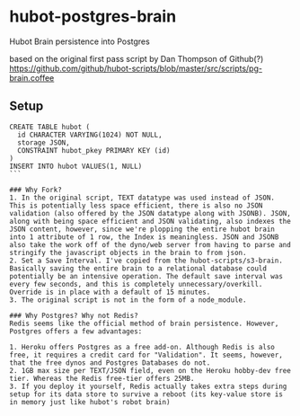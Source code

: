 # hubot-postgres-brain
Hubot Brain persistence into Postgres

based on the original first pass script by Dan Thompson of Github(?) https://github.com/github/hubot-scripts/blob/master/src/scripts/pg-brain.coffee

## Setup

````
CREATE TABLE hubot (
  id CHARACTER VARYING(1024) NOT NULL,
  storage JSON,
  CONSTRAINT hubot_pkey PRIMARY KEY (id)
)
INSERT INTO hubot VALUES(1, NULL)
```

### Why Fork?
1. In the original script, TEXT datatype was used instead of JSON. This is potentially less space efficient, there is also no JSON validation (also offered by the JSON datatype along with JSONB). JSON, along with being space efficient and JSON validating, also indexes the JSON content, however, since we're plopping the entire hubot brain into 1 attribute of 1 row, the Index is meaningless. JSON and JSONB also take the work off of the dyno/web server from having to parse and stringify the javascript objects in the brain to from json.
2. Set a Save Interval. I've copied from the hubot-scripts/s3-brain. Basically saving the entire brain to a relational database could potentially be an intensive operation. The default save interval was every few seconds, and this is completely unnecessary/overkill. Override is in place with a default of 15 minutes.
3. The original script is not in the form of a node_module.

### Why Postgres? Why not Redis?
Redis seems like the official method of brain persistence. However, Postgres offers a few advantages:

1. Heroku offers Postgres as a free add-on. Although Redis is also free, it requires a credit card for "Validation". It seems, however, that the free dynos and Postgres Databases do not.
2. 1GB max size per TEXT/JSON field, even on the Heroku hobby-dev free tier. Whereas the Redis free-tier offers 25MB.
3. If you deploy it yourself, Redis actually takes extra steps during setup for its data store to survive a reboot (its key-value store is in memory just like hubot's robot brain)

